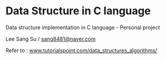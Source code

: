 # Data Structure in C language
Data structure implementation in C language - Personal project

Lee Sang Su / sang8481@naver.com

Refer to : www.tutorialspoint.com/data_structures_algorithms/
